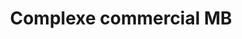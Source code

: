 ---
title: "Complexe commercial MB"
url: /kinshasa/complexe-commercial-mb/
shop: centre commercial
---